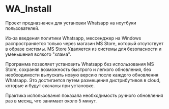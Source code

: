 # WA_Install
Проект предназначен для установки Whatsapp на ноутбуки пользователей.

Из-за введения политики Whatsapp, мессенджер на Windows распространяется только через магазин MS Store, который отсутствует в образе системы. MS Store Удаляется из системы для безопасности и уменьшения всякого "хлама".

Программа позволяет установить Whatsapp без использования MS Store, сохраняя возможность быстрого и легкого обновления, без необходимости выпускать новую версию после каждого обновления Whatsapp.
Это достигается путем размещения дистрибутивов в cloud, которые и будут скачаны при установке.

Практика использования показала необходимость ручного обновления раз в месяц, что занимает около 5 минут.
